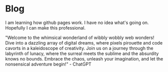 # Blog


I am learning how github pages work. I have no idea what's going on. Hopefully I can make this professional.

"Welcome to the whimsical wonderland of wibbly wobbly web wonders! Dive into a dazzling array of digital dreams, where pixels pirouette and code cavorts in a kaleidoscope of creativity. Join us on a journey through the labyrinth of lunacy, where the surreal meets the sublime and the absurdity knows no bounds. Embrace the chaos, unleash your imagination, and let the nonsensical adventure begin!" - ChatGPT
